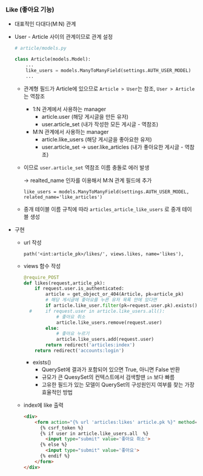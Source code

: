 ### Like (좋아요 기능)      

- 대표적인 다대다(M:N) 관계   

- User - Article 사이의 관계이므로 관계 설정   

  ```python
  # article/models.py
  
  class Article(models.Model):
      ...
      like_users = models.ManyToManyField(settings.AUTH_USER_MODEL)
      ...
  ```

  - 관계형 필드가 Article에 있으므로 `Article > User`는 참조, `User > Article`는 역참조        

    - 1:N 관계에서 사용하는 manager
      - article.user   (해당 게시글을 만든 유저)   
      - user.article_set   (내가 작성한 모든 게시글 - 역참조)    
    - M:N 관계에서 사용하는 manager   
      - article.like_users   (해당 게시글을 좋아요한 유저)    
      - user.article_set  -> user.like_articles   (내가 좋아요한 게시글 - 역참조)    

  - 이므로 `user.article_set` 역참조 이름 충돌로 에러 발생       

    -> realted_name 인자를 이용해서 M:N 관계 필드에 추가   

    `like_users = models.ManyToManyField(settings.AUTH_USER_MODEL, related_name='like_articles')`     

  - 중개 테이블 이름 규칙에 따라 `articles_article_like_users` 로 중개 테이블 생성      

- 구현   

  - url 작성   

    `path('<int:article_pk>/likes/', views.likes, name='likes'),`   

  - views 함수 작성    

    ```python
    @require_POST
    def likes(request,article_pk):
        if request.user.is_authenticated:
            article = get_object_or_404(Article, pk=article_pk)
            # 해당 게시글에 좋아요를 누른 유저 목록 안에 있다면
            if article.like_user.filter(pk=request.user.pk).exists():
      #     if request.user in article.like_users.all():
                # 좋아요 취소
                article.like_users.remove(request.user)
            else:
                # 좋아요 누르기
                article.like_users.add(request.user)
            return redirect('articles:index')
        return redirect('accounts:login')
    ```

    - exists()   
      - QuerySet에 결과가 포함되어 있으면 True, 아니면 False 반환   
      - 규모가 큰 QuesySet의 컨텍스트에서 검색할땐 `in` 보다 빠름   
      - 고유한 필드가 있는 모델이 QuerySet의 구성원인지 여부를 찾는 가장 효율적인 방법    

  - index에 like 출력    

    ```html
    <div>
        <form action="{% url 'articles:likes' article.pk %}" method="POST">
          {% csrf_token %}
          {% if user in article.like_users.all  %}
            <input type="submit" value='좋아요 취소'>
          {% else %}
            <input type="submit" value='좋아요'>
          {% endif %}
        </form>
    </div>
    ```

    
